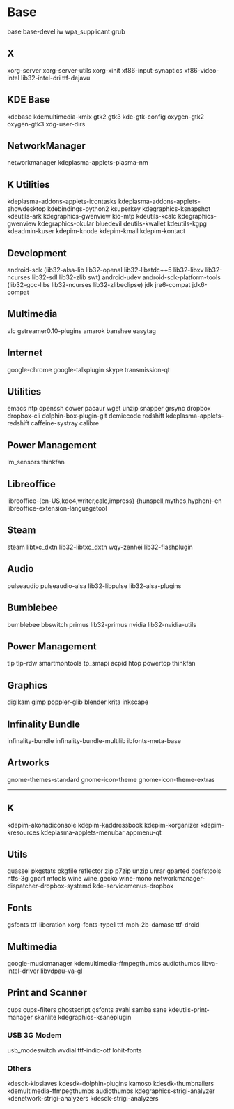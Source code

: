 # Base
base base-devel iw wpa_supplicant grub

## X
xorg-server xorg-server-utils xorg-xinit xf86-input-synaptics xf86-video-intel lib32-intel-dri ttf-dejavu

## KDE Base
kdebase kdemultimedia-kmix gtk2 gtk3 kde-gtk-config oxygen-gtk2 oxygen-gtk3 xdg-user-dirs 

## NetworkManager
networkmanager kdeplasma-applets-plasma-nm

## K Utilities
kdeplasma-addons-applets-icontasks kdeplasma-addons-applets-showdesktop kdebindings-python2 ksuperkey kdegraphics-ksnapshot kdeutils-ark kdegraphics-gwenview kio-mtp kdeutils-kcalc kdegraphics-gwenview kdegraphics-okular bluedevil deutils-kwallet kdeutils-kgpg kdeadmin-kuser kdepim-knode kdepim-kmail kdepim-kontact

## Development
android-sdk (lib32-alsa-lib lib32-openal lib32-libstdc++5 lib32-libxv lib32-ncurses lib32-sdl lib32-zlib swt) android-udev android-sdk-platform-tools (lib32-gcc-libs lib32-ncurses lib32-zlibeclipse) jdk jre6-compat jdk6-compat

## Multimedia
vlc gstreamer0.10-plugins amarok banshee easytag

## Internet
google-chrome google-talkplugin skype transmission-qt

## Utilities
emacs ntp openssh cower pacaur wget unzip snapper grsync dropbox dropbox-cli dolphin-box-plugin-git demiecode redshift kdeplasma-applets-redshift caffeine-systray calibre

## Power Management
lm_sensors thinkfan

## Libreoffice
libreoffice-{en-US,kde4,writer,calc,impress} {hunspell,mythes,hyphen}-en libreoffice-extension-languagetool

## Steam
steam libtxc_dxtn lib32-libtxc_dxtn wqy-zenhei lib32-flashplugin

## Audio
pulseaudio pulseaudio-alsa lib32-libpulse lib32-alsa-plugins

## Bumblebee
bumblebee bbswitch primus lib32-primus nvidia lib32-nvidia-utils

## Power Management
tlp tlp-rdw smartmontools tp_smapi acpid htop powertop thinkfan

## Graphics
digikam gimp poppler-glib blender krita inkscape

## Infinality Bundle
infinality-bundle infinality-bundle-multilib ibfonts-meta-base

## Artworks
gnome-themes-standard gnome-icon-theme gnome-icon-theme-extras

-------------------------------------------------------------------------------------
## K
kdepim-akonadiconsole kdepim-kaddressbook kdepim-korganizer kdepim-kresources kdeplasma-applets-menubar appmenu-qt

## Utils
quassel pkgstats pkgfile reflector zip p7zip unzip unrar gparted dosfstools ntfs-3g gpart mtools wine wine_gecko wine-mono networkmanager-dispatcher-dropbox-systemd kde-servicemenus-dropbox

## Fonts
gsfonts ttf-liberation xorg-fonts-type1 ttf-mph-2b-damase ttf-droid

## Multimedia 
google-musicmanager kdemultimedia-ffmpegthumbs audiothumbs libva-intel-driver libvdpau-va-gl

## Print and Scanner
cups cups-filters ghostscript gsfonts avahi samba sane kdeutils-print-manager skanlite kdegraphics-ksaneplugin

### USB 3G Modem
usb_modeswitch wvdial ttf-indic-otf lohit-fonts

### Others
kdesdk-kioslaves kdesdk-dolphin-plugins kamoso kdesdk-thumbnailers kdemultimedia-ffmpegthumbs audiothumbs kdegraphics-strigi-analyzer kdenetwork-strigi-analyzers kdesdk-strigi-analyzers